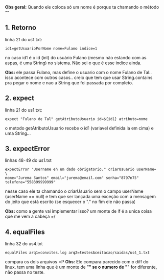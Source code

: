**Obs geral:** Quando ele coloca só um nome é porque ta chamando o método ^^

## 1. Retorno ##
linha 21 do us1.txt:
```
id1=getUsuarioPorNome nome=Fulano indice=1
```
no caso id1 é o id (int) do usuário Fulano (mesmo não estando com as aspas, é uma String) no sistema.
Não sei o que é esse indice ainda.

**Obs:** ele passa Fulano, mas define o usuario com o nome Fulano de Tal.. isso acontece com outros casos.. creio que tem que usar String.contains pra pegar o nome e nao a String que foi passada por completo.

## 2. expect ##

linha 21 do us1.txt:
```
expect "Fulano de Tal" getAtributoUsuario id=${id1} atributo=nome
```
o metodo getAtributoUsuario recebe o id1 (variavel definida la em cima) e uma String...

## 3. expectError ##

linhas 48-49 do us1.txt
```
expectError "Username eh um dado obrigatorio." criarUsuario userName= \
nome="Jurema Santos" email="jurema@email.com" senha="8797n75" telefone="558399999999"
```
nesse caso ele ta chamando o criarUsuario sem o campo userName (userName == null) e tem que ser lançada uma exceção com a mensagem do jeito que está escrito (se esquecer o "." no fim ele não passa)

**Obs:** como a gente vai implementar isso? um monte de if é a unica coisa que me vem a cabeça =/

## 4. equalFiles ##

linha 32 do us4.txt
```
equalFiles arq1=convites.log arq2=testesAceitacao/saidas/us4_1.txt
```

compara os dois arquivos =P
**Obs:** Ele compara parecido com o diff do linux. tem uma linha que é um monte de "**" se o numero de "**" for diferente, não passa no teste.